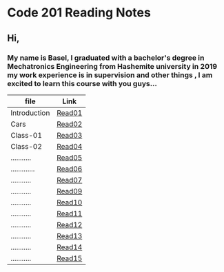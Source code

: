 # Code 201 Reading Notes

## **Hi,**

### My name is Basel, I graduated with a bachelor's degree in Mechatronics Engineering from Hashemite university in 2019 my work experience is in supervision and other things , I am excited to learn this course with you guys...


| file     | Link       |
| ---------| -----------|
| Introduction   | [Read01](https://bassel07.github.io/Reading-Notes201/) |
| Cars           | [Read02](https://bassel07.github.io/Cars/)   |
| Class-01       |  [Read03](https://bassel07.github.io/Reading-Notes201/class-01)   |
| Class-02       |  [Read04](https://bassel07.github.io/Reading-Notes201/class-02)   |
| ...........    |  [Read05]()   |
| .............  |  [Read06]()   |
| ...........    |  [Read07]()   |
| ...........    |  [Read09]()   |
| ...........    |  [Read10]()   |
| ...........    |  [Read11]()   |
| ...........    |  [Read12]()   |
| ...........    |  [Read13]()   |
| ...........    |  [Read14]()   |
| ...........    |  [Read15]()   |

